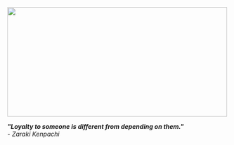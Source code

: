  

<img src="https://media.giphy.com/media/M1oPO3TchPJS/giphy.gif" width="500px" height="250px"/> 

**_"Loyalty to someone is different from depending on them."_**   
                                             - _Zaraki Kenpachi_

